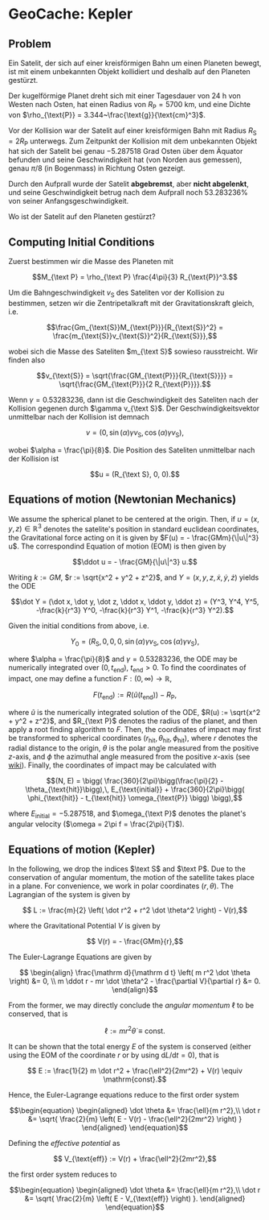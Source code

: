 # GeoCache: Kepler

## Problem


Ein Satelit, der sich auf einer kreisförmigen
Bahn um einen Planeten bewegt,
ist mit einem unbekannten Objekt kollidiert
und deshalb auf den Planeten gestürzt.

Der kugelförmige Planet dreht sich
mit einer Tagesdauer von $24~\text{h}$
von Westen nach Osten,
hat einen Radius von $R_{\text{P}} = 5700~\text{km}$,
und eine Dichte von
$\rho_{\text{P}} = 3.344~\frac{\text{g}}{\text{cm}^3}$.

Vor der Kollision war der Satelit
auf einer kreisförmigen Bahn mit Radius
$R_{\text{S}} =2 R_{\text{P}}$ unterwegs.
Zum Zeitpunkt der Kollision mit dem unbekannten Objekt
hat sich der Satelit bei genau
$-5.287518$
Grad Osten über dem Äquator befunden und seine Geschwindigkeit hat
(von Norden aus gemessen), genau
$\pi / 8$ (in Bogenmass)
in Richtung Osten gezeigt.

Durch den Aufprall wurde der Satelit **abgebremst**,
aber **nicht abgelenkt**, und seine Geschwindigkeit betrug
nach dem Aufprall noch
$53.283236\%$
von seiner Anfangsgeschwindigkeit.

Wo ist der Satelit auf den Planeten gestürzt?

## Computing Initial Conditions

Zuerst bestimmen wir die Masse des Planeten mit
```math
M_{\text P} = \rho_{\text P} \frac{4\pi}{3} R_{\text{P}}^3.
```

Um die Bahngeschwindigkeit $v_{\text{S}}$ des Sateliten
vor der Kollision zu bestimmen, setzen wir die Zentripetalkraft
mit der Gravitationskraft gleich, i.e.

```math
\frac{Gm_{\text{S}}M_{\text{P}}}{R_{\text{S}}^2}
=
\frac{m_{\text{S}}v_{\text{S}}^2}{R_{\text{S}}},
```

wobei sich die Masse des Sateliten $m_{\text S}$ sowieso rausstreicht.
Wir finden also

```math
v_{\text{S}}
= \sqrt{\frac{GM_{\text{P}}}{R_{\text{S}}}}
= \sqrt{\frac{GM_{\text{P}}}{2 R_{\text{P}}}}.
```

Wenn $\gamma = 0.53283236$,
dann ist die Geschwindigkeit des Sateliten nach der Kollision
gegenen durch $\gamma v_{\text S}$.
Der Geschwindigkeitsvektor unmittelbar nach der Kollision ist demnach

```math
v = 
(0, \, 
\sin(\alpha) \gamma v_\text{S}, \,
\cos(\alpha) \gamma v_\text{S}),
```
wobei $\alpha = \frac{\pi}{8}$.
Die Position des Sateliten unmittelbar nach der Kollision ist
```math
u = (R_{\text S}, 0, 0).
```

## Equations of motion (Newtonian Mechanics)


We assume the spherical planet to be centered at the origin.
Then, if $u = (x,y,z) \in \mathbb{R}^3$
denotes the satelite's position in standard euclidean coordinates,
the Gravitational force acting on it is given by
$F(u) = - \frac{GMm}{\|u\|^3} u$.
The correspondind Equation of motion (EOM)
is then given by
```math
\ddot u = - \frac{GM}{\|u\|^3} u.
```
Writing
$k:= GM$, $r := \sqrt{x^2 + y^2 + z^2}$, and
$Y = (x,y,z,\dot x, \dot y, \dot z)$
yields the ODE
```math
\dot Y
=
(\dot x, \dot y, \dot z, \ddot x, \ddot y, \ddot z)
=
(Y^3, Y^4, Y^5,
-\frac{k}{r^3} Y^0,
-\frac{k}{r^3} Y^1,
-\frac{k}{r^3} Y^2).
```
Given the initial conditions from above, i.e.

```math
Y_0 =
(R_{\text{S}}, 0, 0, 0,
\sin(\alpha) \gamma v_\text{S},
\cos(\alpha) \gamma v_\text{S}),
```

where $\alpha = \frac{\pi}{8}$
and $\gamma = 0.53283236$,
the ODE may be numerically integrated over
$(0, t_{\text{end}})$, $t_{\text{end}} > 0$.
To find the coordinates of impact,
one may define a function
$F : (0, \infty) \to \mathbb R$,

```math
F(t_{\text{end}})
:=
R(\tilde u (t_{\text{end}})) - R_{\text{P}},
```

where $\tilde u$ is the numerically integrated solution of the ODE,
$R(u) := \sqrt{x^2 + y^2 + z^2}$,
and $R_{\text P}$ denotes the radius of the planet,
and then apply a root finding algorithm to $F$.
Then, the coordinates of impact may first be transformed
to spherical coordinates
$(r_{\text{hit}}, \theta_{\text{hit}}, \phi_{\text{hit}})$,
where $r$ denotes the radial distance to the origin,
$\theta$ is the polar angle measured from the positive $z$-axis,
and $\phi$ the azimuthal angle measured from the positive $x$-axis
(see [wiki](https://en.wikipedia.org/wiki/Spherical_coordinate_systemhttps://en.wikipedia.org/wiki/Spherical_coordinate_system)).
Finally, the coordinates of impact may be calculated with

```math
(N, E)
=
\bigg(
    \frac{360}{2\pi}\bigg(\frac{\pi}{2} - \theta_{\text{hit}}\bigg),\,
    E_{\text{initial}} + \frac{360}{2\pi}\bigg( \phi_{\text{hit}} - t_{\text{hit}} \omega_{\text{P}} \bigg)
\bigg),
```

where
$E_{\text{initial}} = −5.287518$,
and $\omega_{\text P}$ denotes the planet's angular velocity
($\omega = 2\pi f = \frac{2\pi}{T}$).

## Equations of motion (Kepler)


In the following, we drop the indices $\text S$ and $\text P$.
Due to the conservation of angular momentum,
the motion of the satellite takes place in a plane.
For convenience, we work in polar coordinates $(r, \theta)$.
The Lagrangian of the system is given by

```math
    L
    :=
    \frac{m}{2}
    \left(
        \dot r^2 + r^2 \dot \theta^2
    \right)
    - V(r),
```

where the Gravitational Potential $V$ is given by

```math
    V(r) = - \frac{GMm}{r},
```

The Euler-Lagrange Equations are given by

```math
    \begin{align}
        \frac{\mathrm d}{\mathrm d t}
        \left(
            m r^2 \dot \theta
        \right)
        &= 0, \\
        m \ddot r - mr \dot \theta^2 - \frac{\partial V}{\partial r} &= 0.
    \end{align}
```

From the former, we may directly conclude
the _angular momentum_ $\ell$ to be conserved,
that is

```math
    \ell := m r^2 \dot \theta \equiv \mathrm{const}.
```

It can be shown that the total energy $E$
of the system is conserved
(either using the EOM of the coordinate $r$
or by using $\mathrm d L/ \mathrm d t = 0$),
that is
```math
    E
    := \frac{1}{2} m \dot r^2
    + \frac{\ell^2}{2mr^2}
    + V(r) \equiv \mathrm{const}.
```

Hence, the Euler-Lagrange equations reduce to the
first order system

```math
\begin{equation}
    \begin{aligned}
        \dot \theta 
        &=
        \frac{\ell}{m r^2},\\
        \dot r
        &=
        \sqrt{
            \frac{2}{m}
            \left(
                E - V(r) - \frac{\ell^2}{2mr^2}
            \right)
        }
    \end{aligned}
\end{equation}
```

Defining the _effective potential_ as

```math
    V_{\text{eff}}
    :=
    V(r) + \frac{\ell^2}{2mr^2},
```

the first order system reduces to

```math
\begin{equation}
    \begin{aligned}
        \dot \theta 
        &=
        \frac{\ell}{m r^2},\\
        \dot r
        &=
        \sqrt{
            \frac{2}{m}
            \left(
                E - V_{\text{eff}}
            \right)
        }.
    \end{aligned}
\end{equation}
```

